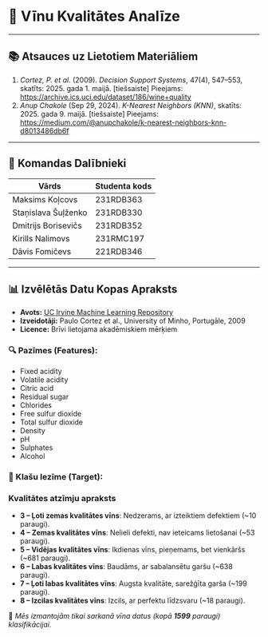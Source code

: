 # 🍷 Vīnu Kvalitātes Analīze

---

## 📚 Atsauces uz Lietotiem Materiāliem

1. *Cortez, P. et al.* (2009). *Decision Support Systems*, 47(4), 547–553, skatīts: 2025. gada 1. maijā. [tiešsaiste] Pieejams: https://archive.ics.uci.edu/dataset/186/wine+quality
2. *Anup Chakole* (Sep 29, 2024). *K-Nearest Neighbors (KNN)*, skatīts: 2025. gada 9. maijā. [tiešsaiste] Pieejams: https://medium.com/@anupchakole/k-nearest-neighbors-knn-d8013486db6f

---

## 👥 Komandas Dalībnieki

| Vārds                  | Studenta kods |
|------------------------|----------------|
| Maksims Koļcovs        | 231RDB363      |
| Staņislava Šuļženko    | 231RDB330      |
| Dmitrijs Borisevičs    | 231RDB352      |
| Kirills Nalimovs       | 231RMC197      |
| Dāvis Fomičevs         | 221RDB346      |

---

## 📊 Izvēlētās Datu Kopas Apraksts

- **Avots:** [UC Irvine Machine Learning Repository](https://archive.ics.uci.edu/dataset/186/wine+quality)  
- **Izveidotāji:** Paulo Cortez et al., University of Minho, Portugāle, 2009  
- **Licence:** Brīvi lietojama akadēmiskiem mērķiem

### 🔍 Pazīmes (Features):
- Fixed acidity  
- Volatile acidity  
- Citric acid  
- Residual sugar  
- Chlorides  
- Free sulfur dioxide  
- Total sulfur dioxide  
- Density  
- pH  
- Sulphates  
- Alcohol

### 🎯 Klašu Iezīme (Target):
### Kvalitātes atzīmju apraksts
- **3 – Ļoti zemas kvalitātes vīns**: Nedzerams, ar izteiktiem defektiem (~10 paraugi).
- **4 – Zemas kvalitātes vīns**: Nelieli defekti, nav ieteicams lietošanai (~53 paraugi).
- **5 – Vidējas kvalitātes vīns**: Ikdienas vīns, pieņemams, bet vienkāršs (~681 paraugi).
- **6 – Labas kvalitātes vīns**: Baudāms, ar sabalansētu garšu (~638 paraugi).
- **7 – Ļoti labas kvalitātes vīns**: Augsta kvalitāte, sarežģīta garša (~199 paraugi).
- **8 – Izcilas kvalitātes vīns**: Izcils, ar perfektu līdzsvaru (~18 paraugi).

📌 *Mēs izmantojām tikai sarkanā vīna datus (kopā **1599** paraugi) klasifikācijai.*

